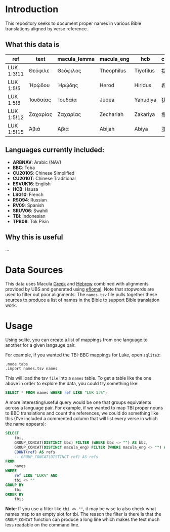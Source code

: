 # Introduction

This repository seeks to document proper names in various Bible translations aligned by verse reference.

## What this data is

|    ref     |   text   | macula_lemma | macula_eng |    hcb    | cu2010s | cu2010t |   rso94    |  sruv06  |   tbi    |   lsg10   |   rv09   |  tpb08   |   bbc    |
|------------|----------|--------------|------------|-----------|---------|---------|------------|----------|----------|-----------|----------|----------|----------|
| LUK 1:3!11 | Θεόφιλε  | Θεόφιλος     | Theophilus | Tiyofilus | 提阿非罗    | 提阿非罗    | Феофил     | Theofilo | Teofilus | Théophile | Teófilo  |          |          |
| LUK 1:5!5  | Ἡρῴδου   | Ἡρῴδης       | Herod      | Hiridus   | 希律      | 希律      | Ирода      | herode   | herodes  | Hérode    | Herodes  | herot    | Herodes  |
| LUK 1:5!8  | Ἰουδαίας | Ἰουδαία      | Judea      | Yahudiya  | 犹太      | 猶太      | Иудейского | Yudea    | yudea    | Judée     | Judea    | judia    | Judea    |
| LUK 1:5!12 | Ζαχαρίας | Ζαχαρίας     | Zechariah  | Zakariya  | 撒迦利亚    | 撒迦利亞    | Захария    | Zakaria  | zakharia | Zacharie  | Zacarías | sekaraia | Sakarias |
| LUK 1:5!15 | Ἀβιά     | Ἀβιά         | Abijah     | Abiya     | 亚比雅     | 亞比雅     | Авиевой    | Abiya    | abia     | Abia      | Abías    | abiya    | Abia     |

## Languages currently included:

- **ARBNAV**: Arabic (NAV)
- **BBC**: Toba
- **CU2010S**: Chinese Simplified
- **CU2010T**: Chinese Traditional
- **ESVUK16**: English
- **HCB**: Hausa
- **LSG10**: French
- **RSO94**: Russian
- **RV09**: Spanish
- **SRUV06**: Swahili
- **TBI**: Indonesian
- **TPB08**: Tok Pisin

## Why this is useful

...

# Data Sources

This data uses Macula [Greek](https://github.com/Clear-Bible/macula-greek/) and [Hebrew](https://github.com/Clear-Bible/macula-hebrew/) combined with alignments provided by UBS and generated using [eflomal](https://github.com/robertostling/eflomal). Note that stopwords are used to filter out poor alignments. The `names.tsv` file pulls together these sources to produce a list of names in the Bible to support Bible translation work.

# Usage

Using sqlite, you can create a list of mappings from one language to another for a given langauge pair.

For example, if you wanted the TBI-BBC mappings for Luke, open `sqlite3`:

```sqlite3
.mode tabs
.import names.tsv names
```

This will load the tsv `file` into a `names` table. To get a table like the one above in order to explore the data, you could try something like:

```sql
SELECT * FROM names WHERE ref LIKE "LUK 1:%";
```

A more interesting/useful query would be one that groups equivalents across a language pair. For example, if we wanted to map TBI proper nouns to BBC translations and count the references, we could do something like this (I've included a commented column that will list every verse in which the name appears):

```sql
SELECT
    tbi,
    GROUP_CONCAT(DISTINCT bbc) FILTER (WHERE bbc <> "") AS bbc,
    GROUP_CONCAT(DISTINCT macula_eng) FILTER (WHERE macula_eng <> "") AS macula_eng,
    COUNT(ref) AS refs
    -- GROUP_CONCAT(DISTINCT ref) AS refs
FROM
    names
WHERE
    ref LIKE "LUK%" AND
    tbi <> ""
GROUP BY
    tbi
ORDER BY
    tbi;
```

**Note**: If you use a filter like `tbi <> ""`, it may be wise to also check what names map to an empty slot for tbi. The reason the filter is there is that the `GROUP_CONCAT` function can produce a long line which makes the text much less readable on the command line.

